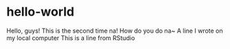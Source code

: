 # hello-world
Hello, guys!
This is the second time na!
How do you do na~
A line I wrote on my local computer
This is a line from RStudio
